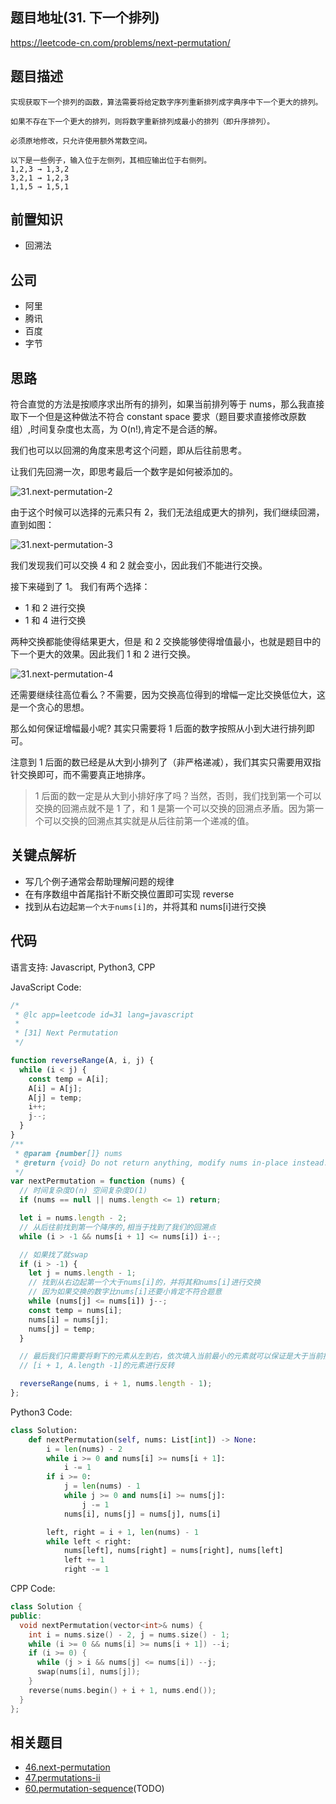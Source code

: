 ## 题目地址(31. 下一个排列)

https://leetcode-cn.com/problems/next-permutation/

## 题目描述

```
实现获取下一个排列的函数，算法需要将给定数字序列重新排列成字典序中下一个更大的排列。

如果不存在下一个更大的排列，则将数字重新排列成最小的排列（即升序排列）。

必须原地修改，只允许使用额外常数空间。

以下是一些例子，输入位于左侧列，其相应输出位于右侧列。
1,2,3 → 1,3,2
3,2,1 → 1,2,3
1,1,5 → 1,5,1

```

## 前置知识

- 回溯法

## 公司

- 阿里
- 腾讯
- 百度
- 字节

## 思路

符合直觉的方法是按顺序求出所有的排列，如果当前排列等于 nums，那么我直接取下一个但是这种做法不符合 constant space 要求（题目要求直接修改原数组）,时间复杂度也太高，为 O(n!),肯定不是合适的解。

我们也可以以回溯的角度来思考这个问题，即从后往前思考。

让我们先回溯一次，即思考最后一个数字是如何被添加的。

![31.next-permutation-2](https://p.ipic.vip/h1ecnu.jpg)

由于这个时候可以选择的元素只有 2，我们无法组成更大的排列，我们继续回溯，直到如图：

![31.next-permutation-3](https://p.ipic.vip/otz7zv.jpg)

我们发现我们可以交换 4 和 2 就会变小，因此我们不能进行交换。

接下来碰到了 1。 我们有两个选择：

- 1 和 2 进行交换
- 1 和 4 进行交换

两种交换都能使得结果更大，但是 和 2 交换能够使得增值最小，也就是题目中的下一个更大的效果。因此我们 1 和 2 进行交换。

![31.next-permutation-4](https://p.ipic.vip/ddqcg7.jpg)

还需要继续往高位看么？不需要，因为交换高位得到的增幅一定比交换低位大，这是一个贪心的思想。

那么如何保证增幅最小呢? 其实只需要将 1 后面的数字按照从小到大进行排列即可。

注意到 1 后面的数已经是从大到小排列了（非严格递减），我们其实只需要用双指针交换即可，而不需要真正地排序。

> 1 后面的数一定是从大到小排好序了吗？当然，否则，我们找到第一个可以交换的回溯点就不是 1 了，和 1 是第一个可以交换的回溯点矛盾。因为第一个可以交换的回溯点其实就是从后往前第一个递减的值。

## 关键点解析

- 写几个例子通常会帮助理解问题的规律
- 在有序数组中首尾指针不断交换位置即可实现 reverse
- 找到从右边起`第一个大于nums[i]的`，并将其和 nums[i]进行交换

## 代码

语言支持: Javascript, Python3, CPP

JavaScript Code:

```js
/*
 * @lc app=leetcode id=31 lang=javascript
 *
 * [31] Next Permutation
 */

function reverseRange(A, i, j) {
  while (i < j) {
    const temp = A[i];
    A[i] = A[j];
    A[j] = temp;
    i++;
    j--;
  }
}
/**
 * @param {number[]} nums
 * @return {void} Do not return anything, modify nums in-place instead.
 */
var nextPermutation = function (nums) {
  // 时间复杂度O(n) 空间复杂度O(1)
  if (nums == null || nums.length <= 1) return;

  let i = nums.length - 2;
  // 从后往前找到第一个降序的,相当于找到了我们的回溯点
  while (i > -1 && nums[i + 1] <= nums[i]) i--;

  // 如果找了就swap
  if (i > -1) {
    let j = nums.length - 1;
    // 找到从右边起第一个大于nums[i]的，并将其和nums[i]进行交换
    // 因为如果交换的数字比nums[i]还要小肯定不符合题意
    while (nums[j] <= nums[i]) j--;
    const temp = nums[i];
    nums[i] = nums[j];
    nums[j] = temp;
  }

  // 最后我们只需要将剩下的元素从左到右，依次填入当前最小的元素就可以保证是大于当前排列的最小值了
  // [i + 1, A.length -1]的元素进行反转

  reverseRange(nums, i + 1, nums.length - 1);
};
```

Python3 Code:

```python
class Solution:
    def nextPermutation(self, nums: List[int]) -> None:
        i = len(nums) - 2
        while i >= 0 and nums[i] >= nums[i + 1]:
            i -= 1
        if i >= 0:
            j = len(nums) - 1
            while j >= 0 and nums[i] >= nums[j]:
                j -= 1
            nums[i], nums[j] = nums[j], nums[i]

        left, right = i + 1, len(nums) - 1
        while left < right:
            nums[left], nums[right] = nums[right], nums[left]
            left += 1
            right -= 1
```

CPP Code:

```cpp
class Solution {
public:
  void nextPermutation(vector<int>& nums) {
    int i = nums.size() - 2, j = nums.size() - 1;
    while (i >= 0 && nums[i] >= nums[i + 1]) --i;
    if (i >= 0) {
      while (j > i && nums[j] <= nums[i]) --j;
      swap(nums[i], nums[j]);
    }
    reverse(nums.begin() + i + 1, nums.end());
  }
};
```

## 相关题目

- [46.next-permutation](./46.next-permutation.md)
- [47.permutations-ii](./47.permutations-ii.md)
- [60.permutation-sequence](./60.permutation-sequence.md)(TODO)
